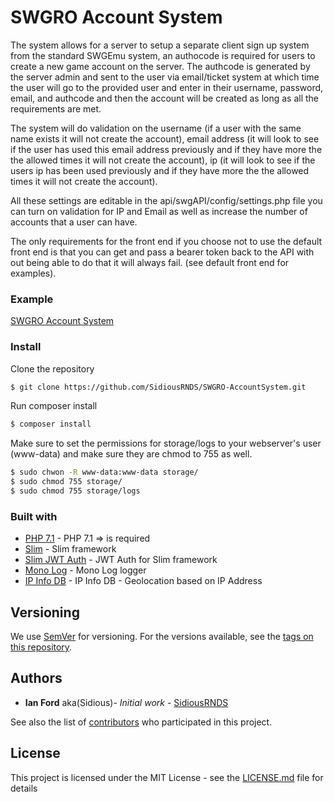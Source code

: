 # SWGRO Account System

The system allows for a server to setup a separate client sign up system from the standard SWGEmu system, an authocode is required for users to create a
new game account on the server. The authcode is generated by the server admin and sent to the user via email/ticket system at which time the user will go
to the provided user and enter in their username, password, email, and authcode and then the account will be created as long as all the requirements are met.

The system will do validation on the username (if a user with the same name exists it will not create the account), email address (it will look to see if the user has used this email address previously and if they have more the the allowed times it will not create the account), ip (it will look to see if the users
ip has been used previously and if they have more the the allowed times it will not create the account).

All these settings are editable in the api/swgAPI/config/settings.php file you can turn on validation for IP and Email as well as increase the number of accounts that a user can have.

The only requirements for the front end if you choose not to use the default front end is that you can get and pass a bearer token back to the API with out being able to do that it will always fail. (see default front end for examples).

### Example
[SWGRO Account System](http://clientaccess.swgrogueone.com)

### Install
Clone the repository
``` bash
$ git clone https://github.com/SidiousRNDS/SWGRO-AccountSystem.git
```
Run composer install
``` bash
$ composer install
```
Make sure to set the permissions for storage/logs to your webserver's user (www-data) and make sure they are chmod to 755 as well.
``` bash
$ sudo chwon -R www-data:www-data storage/
$ sudo chmod 755 storage/
$ sudo chmod 755 storage/logs
```

### Built with
* [PHP 7.1](http://php.net) - PHP 7.1 => is required
* [Slim](https://www.slimframework.com/) - Slim framework
* [Slim JWT Auth](https://github.com/tuupola/slim-jwt-auth) - JWT Auth for Slim framework
* [Mono Log](https://github.com/Seldaek/monolog) - Mono Log logger
* [IP Info DB](http://ipinfodb.com/) - IP Info DB - Geolocation based on IP Address

## Versioning

We use [SemVer](http://semver.org/) for versioning. For the versions available, see the [tags on this repository](https://github.com/SidiousRNDS/SWGRO-AccountSystem/tags).

## Authors

* **Ian Ford** aka(Sidious)- *Initial work* - [SidiousRNDS](https://github.com/SidiousRNDS)

See also the list of [contributors](https://github.com/SidiousRNDS/SWGRO-AccountSystem/contributors) who participated in this project.

## License

This project is licensed under the MIT License - see the [LICENSE.md](LICENSE.md) file for details
